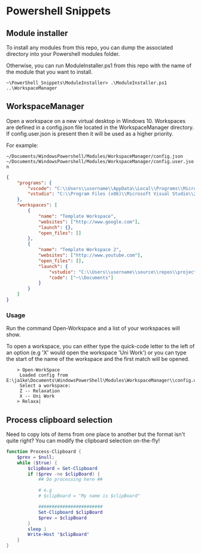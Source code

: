 # Powershell Snippets

## Module installer

To install any modules from this repo, you can dump the associated directory into your Powershell modules folder. 

Otherwise, you can run ModuleInstaller.ps1 from this repo with the name of the module that you want to install.

`~\PowerShell_Snippets\ModuleInstaller> .\ModuleInstaller.ps1 ..\WorkspaceManager`

## WorkspaceManager

Open a workspace on a new virtual desktop in Windows 10. Workspaces are defined in a config.json file located in the WorkspaceManager directory. If config.user.json is present then it will be used as a higher priority.

For example:

`~/Documents/WindowsPowershell/Modules/WorkspaceManager/config.json`
`~/Documents/WindowsPowershell/Modules/WorkspaceManager/config.user.json`

```json
{
    "programs": {
        "vscode": "C:\\Users\\username\\AppData\\Local\\Programs\\Microsoft VS Code\\Code.exe",
        "vstudio": "C:\\Program Files (x86)\\Microsoft Visual Studio\\2017\\Enterprise\\Common7\\IDE\\devenv.exe"
    },
    "workspaces": [
        {
            "name": "Template Workspace",
            "websites": ["http://www.google.com"],
            "launch": {},
            "open_files": []
        },
        {
            "name": "Template Workspace 2",
            "websites": ["http://www.youtube.com"],
            "open_files": [],
            "launch": {
                "vstudio": "C:\\Users\\username\\source\\repos\\project1\\projnumber1.sln",
                "code": ["~\\Documents"]
            }
        }
    ]
}
```

### Usage

Run the command Open-Workspace and a list of your workspaces will show.

To open a workspace, you can either type the quick-code letter to the left of an option (e.g 'X' would open the workspace 'Uni Work') or you can type the start of the name of the workspace and the first match will be opened.

```
    > Open-WorkSpace
     Loaded config from  E:\ja1ke\Documents\WindowsPowerShell\Modules\WorkspaceManager\\config.user.json
     Select a workspace:
     Z -- Relaxation
     X -- Uni Work
    > Relaxa|
```

## Process clipboard selection

Need to copy lots of items from one place to another but the format isn't quite right? You can modify the clipboard selection on-the-fly!

```Powershell
function Process-Clipboard {
    $prev = $null;
    while ($true) {
        $clipBoard = Get-Clipboard
        if ($prev -ne $clipBoard) {
            ## Do processing here ##

            # e.g
            # $clipBoard = "My name is $clipBoard"

            ########################
            Set-Clipboard $clipBoard
            $prev = $clipBoard
        }
        sleep 1
        Write-Host "$clipBoard"
    }
}
```
